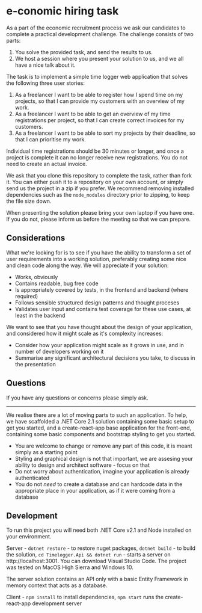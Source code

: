 # e-conomic hiring task

As a part of the e­conomic recruitment process we ask our candidates to complete a practical development challenge. The challenge consists of two parts:

1. You solve the provided task, and send the results to us.
2. We host a session where you present your solution to us, and we all have a nice talk about it.

The task is to implement a simple time logger web application that solves the following three user stories:

1. As a freelancer I want to be able to register how I spend time on my projects, so that I can provide my customers with an overview of my work.
2. As a freelancer I want to be able to get an overview of my time registrations per project, so that I can create correct invoices for my customers.
2. As a freelancer I want to be able to sort my projects by their deadline, so that I can prioritise my work.

Individual time registrations should be 30 minutes or longer, and once a project is complete it can no longer receive new registrations. You do not need to create an actual invoice.

We ask that you clone this repository to complete the task, rather than fork it. You can either push it to a repository on your own account, or simply send us the project in a zip if you prefer. We recommend removing installed dependencies such as the `node_modules` directory prior to zipping, to keep the file size down.

When presenting the solution please bring your own laptop if you have one. If you do not, please inform us before the meeting so that we can prepare.

## Considerations

What we're looking for is to see if you have the ability to transform a set of user requirements into a working solution, preferably creating some nice and clean code along the way. We will appreciate if your solution:

-   Works, obviously
-   Contains readable, bug free code
-   Is appropriately covered by tests, in the frontend and backend (where required)
-   Follows sensible structured design patterns and thought proceses
-   Validates user input and contains test coverage for these use cases, at least in the backend

We want to see that you have thought about the design of your application, and considered how it might scale as it's complexity increases:

-   Consider how your application might scale as it grows in use, and in number of developers working on it
-   Summarise any significant architectural decisions you take, to discuss in the presentation

## Questions

If you have any questions or concerns please simply ask.

---

We realise there are a lot of moving parts to such an application. To help, we have scaffolded a .NET Core 2.1 solution containing some basic setup to get you started, and a create-react-app base application for the front-end, containing some basic components and bootstrap styling to get you started.

-   You are welcome to change or remove any part of this code, it is meant simply as a starting point
-   Styling and graphical design is not that important, we are assesing your ability to design and architect software - focus on that
-   Do not worry about authentication, imagine your application is already authenticated
-   You do not _need_ to create a database and can hardcode data in the appropriate place in your application, as if it were coming from a database

## Development

To run this project you will need both .NET Core v2.1 and Node installed on your environment.

Server - `dotnet restore` - to restore nuget packages, `dotnet build` - to build the solution, `cd Timelogger.Api && dotnet run` - starts a server on http://localhost:3001. You can download Visual Studio Code. The project was tested on MacOS High Sierra and Windows 10.

The server solution contains an API only with a basic Entity Framework in memory context that acts as a database.

Client - `npm install` to install dependencies, `npm start` runs the create-react-app development server
